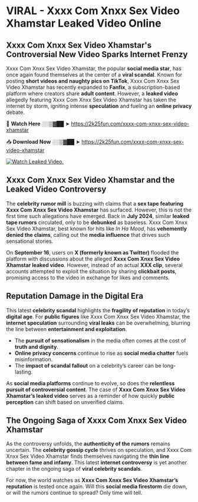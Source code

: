 # VIRAL - Xxxx Com Xnxx Sex Video Xhamstar Leaked Video Online

## **Xxxx Com Xnxx Sex Video Xhamstar's Controversial New Video Sparks Internet Frenzy**  

Xxxx Com Xnxx Sex Video Xhamstar, the popular **social media star**, has once again found themselves at the center of a **viral scandal**. Known for posting **short videos and naughty pics on TikTok**, Xxxx Com Xnxx Sex Video Xhamstar has recently expanded to **Fanfix**, a subscription-based platform where creators share **adult content**. However, a **leaked video** allegedly featuring Xxxx Com Xnxx Sex Video Xhamstar has taken the internet by storm, igniting intense **speculation** and fueling an **online privacy** debate.  

🔴 **Watch Here** ░░▒▓██ ➤ https://2k25fun.com/xxxx-com-xnxx-sex-video-xhamstar  

📥 **Download Now** ░░▒▓██ ➤ https://2k25fun.com/xxxx-com-xnxx-sex-video-xhamstar  

[![Watch Leaked Video.](https://miro.medium.com/v2/resize:fit:828/format:webp/1*cilzJN44JGOrTw9NJCrNHA.gif "Watch Leaked Video")](https://2k25fun.com/xxxx-com-xnxx-sex-video-xhamstar)

## **Xxxx Com Xnxx Sex Video Xhamstar and the Leaked Video Controversy**  

The **celebrity rumor mill** is buzzing with claims that a **sex tape featuring Xxxx Com Xnxx Sex Video Xhamstar** has surfaced. However, this is not the first time such allegations have emerged. Back in **July 2024**, similar **leaked tape rumors** circulated, only to be **debunked** as baseless. Xxxx Com Xnxx Sex Video Xhamstar, best known for hits like *In Ha Mood*, has **vehemently denied the claims**, calling out the **media influence** that drives such sensational stories.  

On **September 16**, users on **X (formerly known as Twitter)** flooded the platform with discussions about the alleged **Xxxx Com Xnxx Sex Video Xhamstar leaked video**. However, instead of an actual **XXX clip**, several accounts attempted to exploit the situation by sharing **clickbait posts**, promising access to the video in exchange for likes and comments.  

## **Reputation Damage in the Digital Era**  

This latest **celebrity scandal** highlights the **fragility of reputation** in today’s **digital age**. For **public figures** like Xxxx Com Xnxx Sex Video Xhamstar, the **internet speculation** surrounding **viral leaks** can be overwhelming, blurring the line between **entertainment and exploitation**.  

- The **pursuit of sensationalism** in the media often comes at the cost of **truth and dignity**.  
- **Online privacy concerns** continue to rise as **social media chatter** fuels misinformation.  
- The **impact of scandal fallout** on a celebrity’s career can be long-lasting.  

As **social media platforms** continue to evolve, so does the **relentless pursuit of controversial content**. The case of **Xxxx Com Xnxx Sex Video Xhamstar’s leaked video** serves as a reminder of how quickly **public perception** can shift based on unverified claims.  

## **The Ongoing Saga of Xxxx Com Xnxx Sex Video Xhamstar**  

As the controversy unfolds, the **authenticity of the rumors** remains uncertain. The **celebrity gossip cycle** thrives on speculation, and Xxxx Com Xnxx Sex Video Xhamstar finds themselves navigating the **thin line between fame and infamy**. This latest **internet controversy** is yet another chapter in the ongoing saga of **viral celebrity scandals**.  

For now, the world watches as **Xxxx Com Xnxx Sex Video Xhamstar’s reputation** is tested once again. Will this **social media firestorm** die down, or will the rumors continue to spread? Only time will tell.